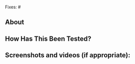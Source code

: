 <!-- Thank you for submitting a pull request! -->
<!-- ⚠️⚠️ Do Not Delete This! pull_request_template ⚠️⚠️ -->
<!-- Please read our contribution guidelines: https://microsoft.github.io/AirSim/CONTRIBUTING/ -->

Fixes: #    <!-- add this line for each issue your PR solves. -->
<!-- Fixes: # -->
<!-- Fixes: # -->

## About
<!-- Describe what your PR is about. -->

## How Has This Been Tested?
<!-- Please, describe how you have tested your changes to help us incorporate them. -->

## Screenshots and videos (if appropriate):